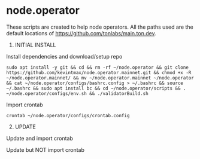 # node.operator

These scripts are created to help node operators. All the paths used are the default locations of https://github.com/tonlabs/main.ton.dev.

1. INITIAL INSTALL

Install dependencies and download/setup repo
	
	sudo apt install -y git && cd && rm -rf ~/node.operator && git clone https://github.com/kevintmax/node.operator.mainnet.git && chmod +x -R ~/node.operator.mainnet/ && mv ~/node.operator.mainnet ~/node.operator && cat ~/node.operator/configs/bashrc.config > ~/.bashrc && source ~/.bashrc && sudo apt install bc && cd ~/node.operator/scripts && . ~/node.operator/configs/env.sh && ./validatorBuild.sh


Import crontab

	crontab ~/node.operator/configs/crontab.config

2. UPDATE

Update and import crontab
	
	

Update but NOT import crontab
